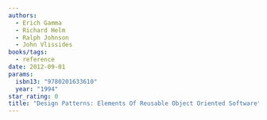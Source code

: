 ```yaml
---
authors:
  - Erich Gamma
  - Richard Helm
  - Ralph Johnson
  - John Vlissides
books/tags:
  - reference
date: 2012-09-01
params:
  isbn13: "9780201633610"
  year: "1994"
star_rating: 0
title: "Design Patterns: Elements Of Reusable Object Oriented Software"
---
```


<!--more-->
